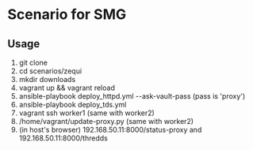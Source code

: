 # Scenario for SMG

## Usage

1. git clone
2. cd scenarios/zequi
3. mkdir downloads
4. vagrant up && vagrant reload
5. ansible-playbook deploy_httpd.yml --ask-vault-pass (pass is 'proxy')
6. ansible-playbook deploy_tds.yml
7. vagrant ssh worker1 (same with worker2)
8. /home/vagrant/update-proxy.py (same with worker2)
9. (in host's browser) 192.168.50.11:8000/status-proxy and 192.168.50.11:8000/thredds
